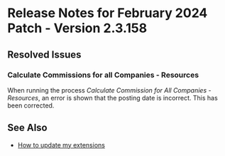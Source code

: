 # Release Notes for February 2024 Patch - Version 2.3.158

## Resolved Issues

### Calculate Commissions for all Companies - Resources

When running the process *Calculate Commission for All Companies - Resources*, an error is shown that the posting date is incorrect. This has been corrected.

## See Also

- [How to update my extensions](../faq-index.md#i-want-to-update-my-version-of-nav-x-commission-management)
